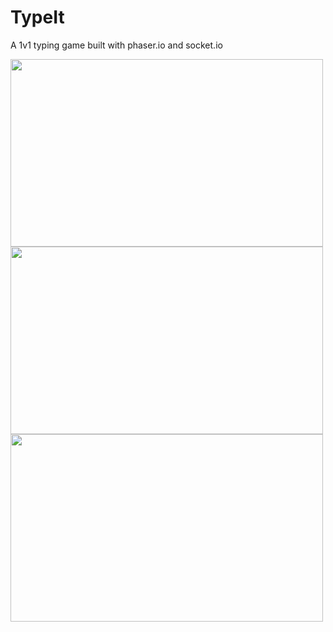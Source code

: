 # TypeIt

A 1v1 typing game built with phaser.io and socket.io

<img width="500" height="300" src= "https://user-images.githubusercontent.com/7158818/36235213-4426be64-11bd-11e8-954e-4e0c5106d346.png">

<img width="500" height="300" src= "https://user-images.githubusercontent.com/7158818/36235321-dad6348e-11bd-11e8-880a-91d055d79c78.png">

<img width="500" height="300" src= "https://user-images.githubusercontent.com/7158818/36235327-e421c878-11bd-11e8-8b24-46d43d42cf15.png">
